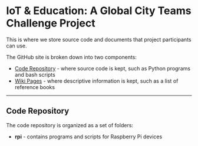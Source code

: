# IoT & Education: A Global City Teams Challenge Project

This is where we store source code and documents that project participants can use.

The GitHub site is broken down into two components:

* [Code Repository](https://github.com/IoTDevLabs/iot-educ) - where source code is kept, such as Python programs and bash scripts
* [Wiki Pages](https://github.com/IoTDevLabs/iot-educ/wiki) - where descriptive information is kept, such as a list of reference books

---

## Code Repository

The code repository is organized as a set of folders:

* **rpi** - contains programs and scripts for Raspberry Pi devices

